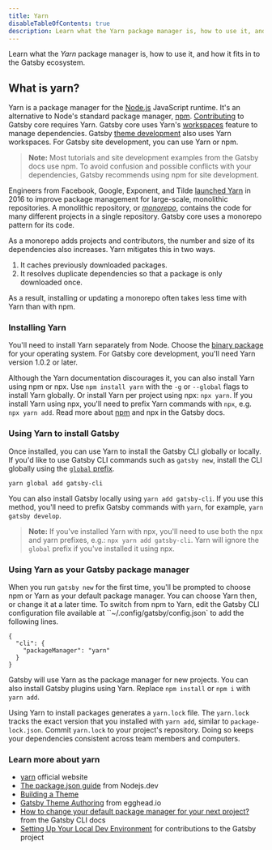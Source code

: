 ```yaml
---
title: Yarn
disableTableOfContents: true
description: Learn what the Yarn package manager is, how to use it, and how it fits in to the Gatsby ecosystem.
---
```


Learn what the _Yarn_ package manager is, how to use it, and how it fits in to the Gatsby ecosystem.

## What is yarn?

Yarn is a package manager for the [Node.js](/docs/glossary/node) JavaScript runtime. It's an alternative to Node's standard package manager, [npm](/docs/glossary/npm). [Contributing](/contributing/setting-up-your-local-dev-environment/) to Gatsby core requires Yarn. Gatsby core uses Yarn's [workspaces](https://yarnpkg.com/lang/en/docs/workspaces/) feature to manage dependencies. Gatsby [theme development](/tutorial/building-a-theme/) also uses Yarn workspaces. For Gatsby site development, you can use Yarn or npm.

> **Note:** Most tutorials and site development examples from the Gatsby docs use npm. To avoid confusion and possible conflicts with your dependencies, Gatsby recommends using npm for site development.

Engineers from Facebook, Google, Exponent, and Tilde [launched Yarn](https://engineering.fb.com/web/yarn-a-new-package-manager-for-javascript/) in 2016 to improve package management for large-scale, monolithic repositories. A monolithic repository, or [_monorepo_](https://en.wikipedia.org/wiki/Monorepo), contains the code for many different projects in a single repository. Gatsby core uses a monorepo pattern for its code.

As a monorepo adds projects and contributors, the number and size of its dependencies also increases. Yarn mitigates this in two ways.

1. It caches previously downloaded packages.
2. It resolves duplicate dependencies so that a package is only downloaded once.

As a result, installing or updating a monorepo often takes less time with Yarn than with npm.

### Installing Yarn

You'll need to install Yarn separately from Node. Choose the [binary package](https://classic.yarnpkg.com/en/docs/install) for your operating system. For Gatsby core development, you'll need Yarn version 1.0.2 or later.

Although the Yarn documentation discourages it, you can also install Yarn using npm or npx. Use `npm install yarn` with the `-g` or `--global` flags to install Yarn globally. Or install Yarn per project using npx: `npx yarn`. If you install Yarn using npx, you'll need to prefix Yarn commands with `npx`, e.g. `npx yarn add`. Read more about [npm](/docs/glossary/npm/) and npx in the Gatsby docs.

### Using Yarn to install Gatsby

Once installed, you can use Yarn to install the Gatsby CLI globally or locally. If you'd like to use Gatsby CLI commands such as `gatsby new`, install the CLI globally using the [`global` prefix](https://classic.yarnpkg.com/en/docs/cli/global/).

```shell
yarn global add gatsby-cli
```

You can also install Gatsby locally using `yarn add gatsby-cli`. If you use this method, you'll need to prefix Gatsby commands with `yarn`, for example, `yarn gatsby develop`.

> **Note:** If you've installed Yarn with npx, you'll need to use both the npx and yarn prefixes, e.g.: `npx yarn add gatsby-cli`. Yarn will ignore the `global` prefix if you've installed it using npx.

### Using Yarn as your Gatsby package manager

When you run `gatsby new` for the first time, you'll be prompted to choose npm or Yarn as your default package manager. You can choose Yarn then, or change it at a later time. To switch from npm to Yarn, edit the Gatsby CLI configuration file available at ``~/.config/gatsby/config.json` to add the following lines.

```shell
{
  "cli": {
    "packageManager": "yarn"
  }
}
```

Gatsby will use Yarn as the package manager for new projects. You can also install Gatsby plugins using Yarn. Replace `npm install` or `npm i` with `yarn add`.

Using Yarn to install packages generates a `yarn.lock` file. The `yarn.lock` tracks the exact version that you installed with `yarn add`, similar to `package-lock.json`. Commit `yarn.lock` to your project's repository. Doing so keeps your dependencies consistent across team members and computers.

### Learn more about yarn

- [yarn](https://yarnpkg.com/) official website
- [The package.json guide](https://nodejs.dev/the-package-json-guide) from Nodejs.dev
- [Building a Theme](/tutorial/building-a-theme/)
- [Gatsby Theme Authoring](https://egghead.io/courses/gatsby-theme-authoring) from egghead.io
- [How to change your default package manager for your next project?](/docs/gatsby-cli/#how-to-change-your-default-package-manager-for-your-next-project) from the Gatsby CLI docs
- [Setting Up Your Local Dev Environment](/contributing/setting-up-your-local-dev-environment/) for contributions to the Gatsby project

